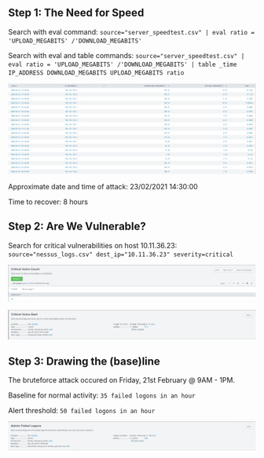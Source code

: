 ## Step 1: The Need for Speed

Search with eval command: `source="server_speedtest.csv" | eval ratio = 'UPLOAD_MEGABITS' /'DOWNLOAD_MEGABITS'`

Search with eval and table commands: `source="server_speedtest.csv" | eval ratio = 'UPLOAD_MEGABITS' /'DOWNLOAD_MEGABITS' | table _time IP_ADDRESS DOWNLOAD_MEGABITS UPLOAD_MEGABITS ratio`

![Splunk Table](./img/Splunk_Table.png)

Approximate date and time of attack: 23/02/2021 14:30:00

Time to recover: 8 hours
   
## Step 2: Are We Vulnerable?

Search for critical vulnerabilities on host 10.11.36.23: `source="nessus_logs.csv" dest_ip="10.11.36.23" severity=critical`

![Critical Vulnerabilities Report](./img/Crit_Vulns_Report.png)

![Critical Vulnerabilities Alert](./img/Crit_Vulns_Alert.png)

## Step 3: Drawing the (base)line

The bruteforce attack occured on Friday, 21st February @ 9AM - 1PM.

Baseline for normal activity: `35 failed logons in an hour`

Alert threshold: `50 failed logons in an hour`

![Administrator Failed Logons Alert](./img/Failed_Logons.png)

